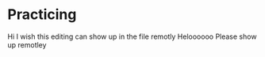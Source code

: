 # Practicing

Hi I wish this editing can show up in the file remotly 
Heloooooo Please show up remotley 